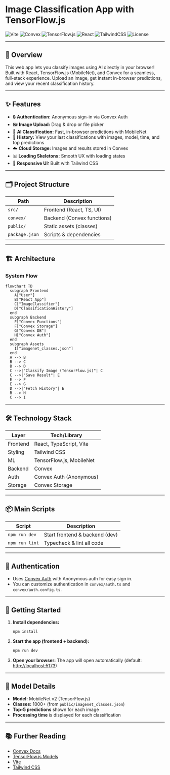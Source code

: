 # Image Classification App with TensorFlow.js

![Vite](https://img.shields.io/badge/Vite-frontend-blue?logo=vite)
![Convex](https://img.shields.io/badge/Convex-backend-purple?logo=data:image/svg+xml;base64,PHN2ZyBmaWxsPSIjRjZGNkY2IiB2aWV3Qm94PSIwIDAgMjQgMjQiPjxwYXRoIGQ9Ik0xMiAyQzYuNDggMiAyIDYuNDggMiAxMnM0LjQ4IDEwIDEwIDEwIDEwLTQuNDggMTAtMTBTMTcuNTIgMiAxMiAyem0wIDE4Yy02LjYyIDAtMTItNS4zOC0xMi0xMnM1LjM4LTEyIDEyLTEyIDEyIDUuMzggMTIgMTItNS4zOCAxMi0xMiAxMnoiLz48L3N2Zz4=)
![TensorFlow.js](https://img.shields.io/badge/TensorFlow.js-ML-orange?logo=tensorflow)
![React](https://img.shields.io/badge/React-UI-61DAFB?logo=react)
![TailwindCSS](https://img.shields.io/badge/TailwindCSS-styling-38B2AC?logo=tailwindcss)
![License](https://img.shields.io/badge/license-MIT-green)

---

## 🚀 Overview

This web app lets you classify images using AI directly in your browser! Built with React, TensorFlow.js (MobileNet), and Convex for a seamless, full-stack experience. Upload an image, get instant in-browser predictions, and view your recent classification history.

---

## ✨ Features

- 🔒 **Authentication:** Anonymous sign-in via Convex Auth
- 🖼️ **Image Upload:** Drag & drop or file picker
- 🤖 **AI Classification:** Fast, in-browser predictions with MobileNet
- 📝 **History:** View your last classifications with images, model, time, and top predictions
- ☁️ **Cloud Storage:** Images and results stored in Convex
- 📊 **Loading Skeletons:** Smooth UX with loading states
- 📱 **Responsive UI:** Built with Tailwind CSS

---

## 🗂️ Project Structure

| Path           | Description                  |
| -------------- | --------------------------- |
| `src/`         | Frontend (React, TS, UI)    |
| `convex/`      | Backend (Convex functions)  |
| `public/`      | Static assets (classes)     |
| `package.json` | Scripts & dependencies      |

---

## 🏗️ Architecture

### System Flow

```mermaid
flowchart TD
  subgraph Frontend
    A["User"]
    B["React App"]
    C["ImageClassifier"]
    D["ClassificationHistory"]
  end
  subgraph Backend
    E["Convex Functions"]
    F["Convex Storage"]
    G["Convex DB"]
    H["Convex Auth"]
  end
  subgraph Assets
    I["imagenet_classes.json"]
  end
  A --> B
  B --> C
  B --> D
  C -->|"Classify Image (TensorFlow.js)"| C
  C -->|"Save Result"| E
  E --> F
  E --> G
  D -->|"Fetch History"| E
  B --> H
  C --> I
```

---

## 🛠️ Technology Stack

| Layer      | Tech/Library                |
| ---------- | -------------------------- |
| Frontend   | React, TypeScript, Vite     |
| Styling    | Tailwind CSS                |
| ML         | TensorFlow.js, MobileNet    |
| Backend    | Convex                      |
| Auth       | Convex Auth (Anonymous)     |
| Storage    | Convex Storage              |

---

## 📦 Main Scripts

| Script         | Description                        |
| -------------- | ---------------------------------- |
| `npm run dev`  | Start frontend & backend (dev)     |
| `npm run lint` | Typecheck & lint all code          |

---

## 🔑 Authentication

- Uses [Convex Auth](https://auth.convex.dev/) with Anonymous auth for easy sign in.
- You can customize authentication in `convex/auth.ts` and `convex/auth.config.ts`.

---

## 🏁 Getting Started

1. **Install dependencies:**
   ```bash
   npm install
   ```
2. **Start the app (frontend + backend):**
   ```bash
   npm run dev
   ```
3. **Open your browser:**
   The app will open automatically (default: [http://localhost:5173](http://localhost:5173))

---

## 🧠 Model Details

- **Model:** MobileNet v2 (TensorFlow.js)
- **Classes:** 1000+ (from `public/imagenet_classes.json`)
- **Top-5 predictions** shown for each image
- **Processing time** is displayed for each classification

---

## 📚 Further Reading

- [Convex Docs](https://docs.convex.dev/)
- [TensorFlow.js Models](https://www.tensorflow.org/js/models)
- [Vite](https://vitejs.dev/)
- [Tailwind CSS](https://tailwindcss.com/)
